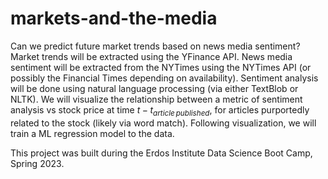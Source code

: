 # markets-and-the-media

Can we predict future market trends based on news media sentiment?
Market trends will be extracted using the YFinance API.
News media sentiment will be extracted from the NYTimes using the NYTimes API (or possibly the Financial Times depending on availability).
Sentiment analysis will be done using natural language processing (via either TextBlob or NLTK).
We will visualize the relationship between a metric of sentiment analysis vs stock price at time $t - t_{article\,published}$, for articles purportedly related to the stock (likely via word match).
Following visualization, we will train a ML regression model to the data.

This project was built during the Erdos Institute Data Science Boot Camp, Spring 2023.
